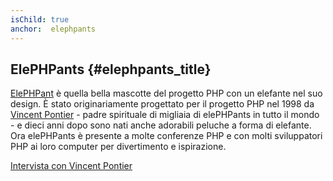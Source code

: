 ```yaml
---
isChild: true
anchor:  elephpants
---
```


## ElePHPants {#elephpants_title}

[ElePHPant][elephpant] è quella bella mascotte del progetto PHP con un elefante nel suo design. È stato originariamente progettato per il progetto PHP nel 1998 da [Vincent Pontier][vincent-pontier] - padre spirituale di migliaia di elePHPants in tutto il mondo - e dieci anni dopo sono nati anche adorabili peluche a forma di elefante. Ora elePHPants è presente a molte conferenze PHP e con molti sviluppatori PHP ai loro computer per divertimento e ispirazione.

[Intervista con Vincent Pontier][intervista-vincent-pontier]


[elephpant]: https://secure.php.net/elephpant.php
[intervista-vincent-pontier]: https://7php.com/elephpant/
[vincent-pontier]: http://www.elroubio.net/
